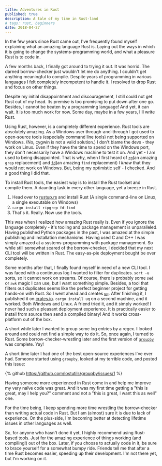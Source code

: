 ```yaml
---
title: Adventures in Rust
published: true
description: A tale of my time in Rust-land
# tags: rust, beginners
date: 2018-04-27
---
```


In the few years since Rust came out, I've frequently found myself explaining what an amazing language Rust is. Laying out the ways in which it is going to change the systems-programming world, and what a pleasure Rust is to code in.

A few months back, I finally got around to trying it out. It was horrid. The darned borrow-checker just wouldn't let me do anything. I couldn't get anything meaningful to compile. Despite years of programming in various languages I felt completely incompetent to handle it. I resolved to drop Rust and focus on other things.

Despite my initial disappointment and discouragement, I still could not get Rust out of my head. Its premise is too promising to put down after one go. Besides, I cannot be beaten by a programming language! And yet, it can wait. It is too much work for now. Some day, maybe in a few years, I'll write Rust.

Using Rust, however, is a completely different experience. Rust tools are absolutely amazing. As a Windows user through-and-through I got used to open-source tools (especially command line tools) not being supported on Windows. (No, cygwin is not a valid solution.) I don't blame the devs - they work on Linux. Even if they have the time to spend on the Windows port, they don't necessarily have a Windows machine to test it on. And yet - I am used to being disappointed. That is why, when I first heard of [`rg`][1](an amazing `grep` replacement) and [`fd`][2](an amazing `find` replacement) I *knew* that they would not work on Windows. But, being my optimistic self - I checked. And a good thing I did that.

To install Rust tools, the easiest way is to install the Rust toolset and compile them. A daunting task in every other language, yet a breeze in Rust. 

1. Head over to [rustup.rs][3] and install Rust
   (A single command-line on Linux, a single executable on Windows)
2. `cargo install ripgrep fd-find`
3. That's it. Really. Now use the tools.

This was when I realized how amazing Rust really is. Even if you ignore the language completely - it's tooling and package management is unparalleled. Having published Python packages in the past, I was amazed at the simple publishing and installation mechanisms. Having used C and C++ I was simply amazed at a systems-programming with package management. So while still somewhat scared of the borrow-checker, I decided that my next CLI tool will be written in Rust. The easy-as-pie deployment bought be over completely.

Some months after that, I finally found myself in need of a new CLI tool. I was faced with a continuous log I wanted to filter for duplicates. `sort -u` sorts, so it cannot work on streams. Of course, there is probably some `sed` or `awk` magic I can use, but I want something simple. Besides, a tool that filters out duplicates seems like the perfect beginner project for getting hands-on with Rust. So I went ahead and creates [`uq`][4]. After finishing it, I published it on [crates.io][5]. `cargo install uq` on a second machine, and it worked. Both Windows and Linux. A friend tried it, and it simply worked! I never had such a pleasant deployment experience. It is practically easier to install from source then send a compiled binary! And it works cross-platform out of the box.

A short while later I wanted to group some log entries by a regex. I looked around and could not find a simple way to do it. So, once again, I turned to Rust. Some borrow-checker-wrestling later and the first version of [`groupby`][6] was complete. Yay!

A short time later I had one of the best open-source experiences I've ever had. Someone started using `groupby`, looked at my terrible code, and posted this issue:

{% github https://github.com/lostutils/groupby/issues/1 %}

Having someone more experienced in Rust come in and help me improve my very naïve code was great. And it was my first time getting a "this is great, may I help you?" comment and not a "this is great, I want this as well" one.

For the time being, I keep spending more time wrestling the borrow-checker than writing actual code in Rust. But I am (almost) sure it is due to lack of experience. On the plus-side, I'm becoming better at detecting lifetime issues in other languages as well.

So, for anyone who hasn't done it yet, I highly recommend using Rust-based tools. Just for the amazing experience of things working (and compiling!) out of the box. Later, if you choose to actually code in it, be sure to brace yourself for a somewhat bumpy ride. Friends tell me that after a time Rust becomes easier, speeding up their development. I'm not there yet, but I'm working on it.



[1]: https://github.com/BurntSushi/ripgrep
[2]: https://github.com/sharkdp/fd
[3]: https://rustup.rs/
[4]: https://crates.io/crates/uq
[5]: https://crates.io/
[6]: https://crates.io/crates/groupby